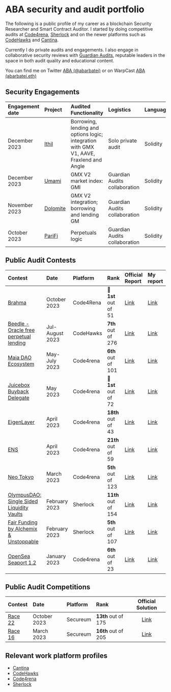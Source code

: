 # ABA security and audit portfolio

The following is a public profile of my career as a blockchain Security Researcher and Smart Contract Auditor. I started by doing competitive audits at [Code4rena](https://code4rena.com/), [Sherlock](https://www.sherlock.xyz/) and on the newer platforms such as [CodeHawks](https://www.codehawks.com/) and [Cantina](https://cantina.xyz/).

Currently I do private audits and engagements. I also engage in collaborative security reviews with  [Guardian Audits](https://twitter.com/GuardianAudits), reputable leaders in the space in both audit quality and educational content.

You can find me on Twitter [ABA (@abarbatei)](https://twitter.com/abarbatei) or on WarpCast [ABA (abarbatei.eth)](https://warpcast.com/abarbatei.eth)


## Security Engagements

| Engagement date | Project | Audited Functionality | Logistics | Language | Report |
|:-|:-|:-|:-|:-|:-:|
| December 2023 | [Ithil](https://ithil.fi/) | Borrowing, lending and options logic; integration with GMX V1, AAVE, Fraxlend and Angle | Solo private audit | Solidity | [Ithil-v2-Security-Review-v105.pdf](reports/solo-audits/Ithil-v2-Security-Review-v105.pdf) |
| December 2023 | [Umami](https://umami.finance/) | GMX V2 market index: GMI | Guardian Audits collaboration | Solidity | [2024-01-10_Umami.pdf](https://github.com/GuardianAudits/Audits/blob/main/Umami/2024-01-10_Umami.pdf) |
| November 2023 | [Dolomite](https://dolomite.io/) | GMX V2 integration; borrowing and lending GM | Guardian Audits collaboration | Solidity | [2023-01-11_Dolomite.pdf](https://github.com/GuardianAudits/Audits/blob/main/Dolomite/2023-01-11_Dolomite.pdf) |
| October 2023 | [PariFi](https://parifi.org/) | Perpetuals logic | Guardian Audits collaboration | Solidity | [11-15-2023_PariFi.pdf](https://github.com/GuardianAudits/Audits/blob/main/PariFi/11-15-2023_PariFi.pdf) |

## Public Audit Contests

| Contest | Date | Platform  | Rank | Official Report | My report | My findings |
|:-|:-|:-|:-|:-|:-|:-:|
| [Brahma](https://code4rena.com/contests/2023-10-brahma) | October 2023 | Code4Rena | 🥇 **1st** out of 51 | [Link](https://code4rena.com/reports/2023-10-brahma) | [Link](https://code4rena.com/reports/2023-10-brahma#m-03-protocol-is-not-eip712-compliant-incorrect-typehash-for-validation-and-transaction-structures) | 1M |
| [Beedle - Oracle free perpetual lending](https://www.codehawks.com/contests/clkbo1fa20009jr08nyyf9wbx) | Jul-August 2023 | CodeHawks | **7th** out of 276 | [Link](https://www.codehawks.com/report/clkbo1fa20009jr08nyyf9wbx) | [Link](reports/contests/2023-07-beedle.md) | 5H 2M |
| [Maia DAO Ecosystem](https://code4rena.com/contests/2023-05-maia-dao-ecosystem#top) | May-July 2023 | Code4rena | **6th** out of 101 | [Link](https://code4rena.com/reports/2023-05-maia) | [Link](reports/contests/2023-05-maia-dao-ecosystem.md) | 2H 4M |
| [Juicebox Buyback Delegate](https://code4rena.com/contests/2023-05-juicebox-buyback-delegate#top) | May 2023 | Code4rena | 🥇 **1st** out of 72 | [Link](https://code4rena.com/reports/2023-05-juicebox) | [Link](reports/contests/2023-05-juicebox.md) | 1M |
| [EigenLayer](https://code4rena.com/contests/2023-04-eigenlayer-contest#top) | April 2023 | Code4rena | **18th** out of 43 | [Link](https://code4rena.com/reports/2023-04-eigenlayer) | [Link](reports/contests/2023-04-eigenlayer.md) | 1M |
| [ENS](https://code4rena.com/contests/2023-04-ens-contest#top) | April 2023 | Code4rena | **21th** out of 59 | [Link](https://code4rena.com/reports/2023-04-ens) | [Link](reports/contests/2023-04-ens.md) | Lows |
| [Neo Tokyo](https://code4rena.com/contests/2023-03-neo-tokyo-contest) | March 2023 | Code4rena | **5th** out of 123 | [Link](https://code4rena.com/reports/2023-03-neotokyo) | [Link](reports/contests/2023-03-neo-tokyo-contest.md) | 2H |
| [OlympusDAO: Single Sided Liquidity Vaults](https://app.sherlock.xyz/audits/contests/50) | February 2023 | Sherlock | **11th** out of 154 | [Link](https://github.com/sherlock-audit/2023-02-olympus-judging/blob/main/Audit_Report.pdf) | [Link](reports/contests/2023-02-olympus.md) | 3H 1M |
| [Fair Funding by Alchemix & Unstoppable](https://app.sherlock.xyz/audits/contests/42) | February 2023 | Sherlock | **5th** out of 107 | [Link](https://github.com/sherlock-audit/2023-02-fair-funding-judging/blob/main/Audit_Report.pdf) | [Link](reports/contests/2023-02-fair-funding.md) | 3M |
| [OpenSea Seaport 1.2](https://code4rena.com/contests/2023-01-opensea-seaport-12-contest) | January 2023 | Code4rena | **6th** out of 23 | [Link](https://code4rena.com/reports/2023-01-opensea) | [Link](reports/contests/2023-01-opensea-seaport-12.md) | Lows |


## Public Audit Competitions  

| Contest | Date | Platform  | Rank | Official Solution |
|:-|:-|:-|:-|:-:|
| [Race 22](https://ventral.digital/posts/2023/10/3/race-22-of-the-secureum-bootcamp-epoch-infinity) | October 2023 | Secureum | **13th** out of 175 | [Link](https://ventral.digital/posts/2023/10/3/race-22-of-the-secureum-bootcamp-epoch-infinity) |
| [Race 16](https://ventral.digital/posts/2023/4/1/race-16-of-the-secureum-bootcamp-epoch-infinity) | March 2023 | Secureum | **16th** out of 205 | [Link](https://ventral.digital/posts/2023/4/1/race-16-of-the-secureum-bootcamp-epoch-infinity) |


## Relevant work platform profiles
- [Cantina](https://cantina.xyz/u/abarbatei)
- [CodeHawks](https://www.codehawks.com/profile/clk43rqfo0008mg084q0ema3g)
- [Code4rena](https://code4rena.com/@ABA)
- [Sherlock](https://audits.sherlock.xyz/watson/ABA)
